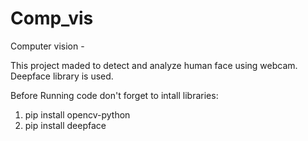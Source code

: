 # Comp_vis

Computer vision  - 

This project maded to detect and analyze human face using webcam. Deepface library is used. 

Before Running code don't forget to intall libraries:
1. pip install opencv-python
2. pip install deepface


